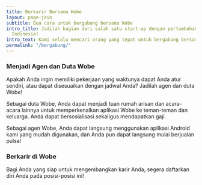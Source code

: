 ```yaml
---
title: Berkarir Bersama Wobe
layout: page-join
subtitle: Dua cara untuk bergabung bersama Wobe
intro_title: Jadilah bagian dari salah satu start-up dengan pertumbuhan tercepat di
  Indonesia!
intro_text: Kami selalu mencari orang yang tepat untuk bergabung bersama kami. Anda dapat bergabung sebagai agen, Duta Wobe, ataupun sebagai karyawan. Apa pun posisinya, petualangan bersama kami pasti seru dan Anda bisa belajar banyak bersama kami!
permalink: "/bergabung/"
---
```


### Menjadi Agen dan Duta Wobe
Apakah Anda ingin memiliki pekerjaan yang waktunya dapat Anda atur sendiri, atau dapat disesuaikan dengan jadwal Anda? Jadilah agen dan duta Wobe!

Sebagai duta Wobe, Anda dapat menjadi tuan rumah arisan dan acara-acara lainnya untuk memperkenalkan aplikasi Wobe ke teman-teman dan keluarga. Anda dapat bersosialisasi sekaligus mendapatkan gaji.

Sebagai agen Wobe, Anda dapat langsung menggunakan apilkasi Android kami yang mudah digunakan, dan Anda pun dapat langsung mulai berjualan pulsa!

### Berkarir di Wobe
Bagi Anda yang siap untuk mengembangkan karir Anda, segera daftarkan diri Anda pada posisi-posisi ini!
